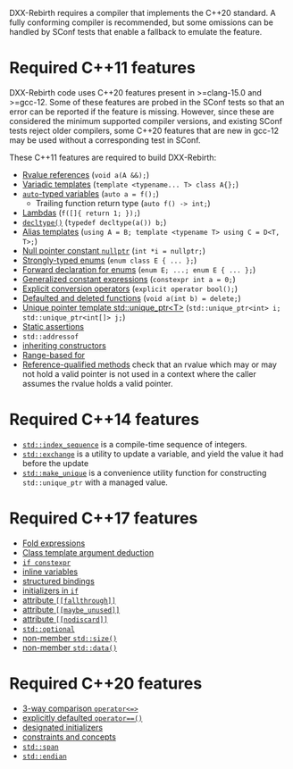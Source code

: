 DXX-Rebirth requires a compiler that implements the C++20 standard.  A fully conforming compiler is recommended, but some omissions can be handled by SConf tests that enable a fallback to emulate the feature.

# Required C++11 features
DXX-Rebirth code uses C++20 features present in >=clang-15.0 and >=gcc-12.  Some of these features are probed in the SConf tests so that an error can be reported if the feature is missing.  However, since these are considered the minimum supported compiler versions, and existing SConf tests reject older compilers, some C++20 features that are new in gcc-12 may be used without a corresponding test in SConf.

These C++11 features are required to build DXX-Rebirth:

* [Rvalue references][cppr:cpp/language/reference]
(`void a(A &&);`)
* [Variadic templates][cppr:cpp/language/parameter_pack]
(`template <typename... T> class A{};`)
* [`auto`-typed variables][cppr:cpp/language/auto]
(`auto a = f();`)
    * Trailing function return type (`auto f() -> int;`)
* [Lambdas][cppr:cpp/language/lambda]
(`f([]{ return 1; });`)
* [`decltype()`][cppr:cpp/language/decltype]
(`typedef decltype(a()) b;`)
* [Alias templates][cppr:cpp/language/type_alias]
(`using A = B;
template <typename T> using C = D<T, T>;`)
* [Null pointer constant `nullptr`][cppr:cpp/language/nullptr]
(`int *i = nullptr;`)
* [Strongly-typed enums][scppr:enum class]
(`enum class E { ... };`)
* [Forward declaration for enums][scppr:enum fwd]
(`enum E;
...;
enum E { ... };`)
* [Generalized constant expressions][cppr:cpp/language/constexpr]
(`constexpr int a = 0;`)
* [Explicit conversion operators][cppr:cpp/language/cast_operator]
(`explicit operator bool();`)
* [Defaulted and deleted functions][cppr:cpp/language/function#Function_definition]
(`void a(int b) = delete;`)
* [Unique pointer template std::unique\_ptr<T\>][cppr:cpp/memory/unique_ptr]
(`std::unique_ptr<int> i;
std::unique_ptr<int[]> j;`)
* [Static assertions][cppr:cpp/language/static_assert]
* `std::addressof`
* [inheriting constructors][cppr:cpp/language/using_declaration]
* [Range-based for][cppr:cpp/language/range-for]
* [Reference-qualified methods][scppr:rvalue method] check that an rvalue which may or may not hold a valid pointer is not used in a context where the caller assumes the rvalue holds a valid pointer.

# Required C++14 features
* [`std::index_sequence`][cppr:cpp/utility/integer_sequence] is a compile-time sequence of integers.
* [`std::exchange`][cppr:cpp/utility/exchange] is a utility to update a variable, and yield the value it had before the update
* [`std::make_unique`][cppr:cpp/memory/unique_ptr/make_unique] is a convenience utility function for constructing `std::unique_ptr` with a managed value.

# Required C++17 features
* [Fold expressions][cppr:cpp/language/fold]
* [Class template argument deduction][cppr:cpp/language/class_template_argument_deduction]
* [`if constexpr`][cppr:cpp/language/if]
* [inline variables][cppr:cpp/language/inline]
* [structured bindings][cppr:cpp/language/structured_binding]
* [initializers in `if`][cppr:cpp/language/if]
* [attribute `[[fallthrough]]`][cppr:cpp/language/attributes/fallthrough]
* [attribute `[[maybe_unused]]`][cppr:cpp/language/attributes/maybe_unused]
* [attribute `[[nodiscard]]`][cppr:cpp/language/attributes/nodiscard]
* [`std::optional`][cppr:cpp/utility/optional]
* [non-member `std::size()`][cppr:cpp/iterator/size]
* [non-member `std::data()`][cppr:cpp/iterator/data]

# Required C++20 features
* [3-way comparison `operator<=>`][scppr:operator_comparison]
* [explicitly defaulted `operator==()`][cppr:cpp/language/default_comparisons]
* [designated initializers][cppr:cpp/language/aggregate_initialization#Designated_initializers]
* [constraints and concepts][cppr:cpp/language/constraints]
* [`std::span`][cppr:cpp/container/span]
* [`std::endian`][cppr:cpp/types/endian]

[cppr:cpp/language/reference]: https://en.cppreference.com/w/cpp/language/reference
[cppr:cpp/language/parameter_pack]: https://en.cppreference.com/w/cpp/language/parameter_pack
[cppr:cpp/language/auto]: https://en.cppreference.com/w/cpp/language/auto
[cppr:cpp/language/lambda]: https://en.cppreference.com/w/cpp/language/lambda
[cppr:cpp/language/decltype]: https://en.cppreference.com/w/cpp/language/decltype
[cppr:cpp/language/type_alias]: https://en.cppreference.com/w/cpp/language/type_alias
[cppr:cpp/language/nullptr]: https://en.cppreference.com/w/cpp/language/nullptr
[scppr:enum class]: https://en.cppreference.com/w/cpp/language/enum#Scoped_enumerations.28since_C.2B.2B11.29
[scppr:enum fwd]: https://en.cppreference.com/w/cpp/language/enum#Unscoped_enumeration
[cppr:cpp/language/constexpr]: https://en.cppreference.com/w/cpp/language/constexpr
[cppr:cpp/language/cast_operator]: https://en.cppreference.com/w/cpp/language/cast_operator
[cppr:cpp/language/function#Function_definition]: https://en.cppreference.com/w/cpp/language/function#Function_definition
[cppr:cpp/memory/unique_ptr]: https://en.cppreference.com/w/cpp/memory/unique_ptr
[cppr:cpp/utility/exchange]: https://en.cppreference.com/w/cpp/utility/exchange
[cppr:cpp/utility/integer_sequence]: https://en.cppreference.com/w/cpp/utility/integer_sequence
[cppr:cpp/memory/unique_ptr/make_unique]: https://en.cppreference.com/w/cpp/memory/unique_ptr/make_unique
[scppr:rvalue method]: https://en.cppreference.com/w/cpp/language/member_functions#const-.2C_volatile-.2C_and_ref-qualified_member_functions
[cppr:cpp/language/using_declaration]: https://en.cppreference.com/w/cpp/language/using_declaration
[cppr:cpp/language/range-for]: https://en.cppreference.com/w/cpp/language/range-for
[cppr:cpp/language/static_assert]: https://en.cppreference.com/w/cpp/language/static_assert
[cppr:cpp/language/fold]: https://en.cppreference.com/w/cpp/language/fold
[cppr:cpp/language/class_template_argument_deduction]: https://en.cppreference.com/w/cpp/language/class_template_argument_deduction
[cppr:cpp/language/if]: https://en.cppreference.com/w/cpp/language/if
[cppr:cpp/language/inline]: https://en.cppreference.com/w/cpp/language/inline
[cppr:cpp/language/structured_binding]: https://en.cppreference.com/w/cpp/language/structured_binding
[cppr:cpp/language/if]: https://en.cppreference.com/w/cpp/language/if
[cppr:cpp/language/attributes/fallthrough]: https://en.cppreference.com/w/cpp/language/attributes/fallthrough
[cppr:cpp/language/attributes/maybe_unused]: https://en.cppreference.com/w/cpp/language/attributes/maybe_unused
[cppr:cpp/language/attributes/nodiscard]: https://en.cppreference.com/w/cpp/language/attributes/nodiscard
[cppr:cpp/utility/optional]: https://en.cppreference.com/w/cpp/utility/optional
[cppr:cpp/iterator/size]: https://en.cppreference.com/w/cpp/iterator/size
[cppr:cpp/iterator/data]: https://en.cppreference.com/w/cpp/iterator/data
[scppr:operator_comparison]: https://en.cppreference.com/w/cpp/language/operator_comparison#Three-way_comparison
[cppr:cpp/language/default_comparisons]: https://en.cppreference.com/w/cpp/language/default_comparisons
[cppr:cpp/language/aggregate_initialization#Designated_initializers]: https://en.cppreference.com/w/cpp/language/aggregate_initialization#Designated_initializers
[cppr:cpp/language/constraints]: https://en.cppreference.com/w/cpp/language/constraints
[cppr:cpp/container/span]: https://en.cppreference.com/w/cpp/container/span
[cppr:cpp/types/endian]: https://en.cppreference.com/w/cpp/types/endian
